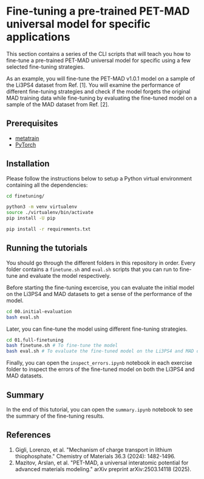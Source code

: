 # Fine-tuning a pre-trained PET-MAD universal model for specific applications

This section contains a series of the CLI scripts that will teach you how to
fine-tune a pre-trained PET-MAD universal model for specific using a few selected
fine-tuning strategies.

As an example, you will fine-tune the PET-MAD v1.0.1 model on a sample of
the Li3PS4 dataset from Ref. [1]. You will examine the performance of different
fine-tuning strategies and check if the model forgets the original MAD training
data while fine-tuning by evaluating the fine-tuned model on a sample of the
MAD dataset from Ref. [2].

## Prerequisites

- [metatrain](https://metatensor.github.io/metatrain/)
- [PyTorch](https://pytorch.org/)


## Installation

Please follow the instructions below to setup a Python virtual environment
containing all the dependencies:

```bash
cd finetuning/

python3 -m venv virtualenv
source ./virtualenv/bin/activate
pip install -U pip

pip install -r requirements.txt
```

## Running the tutorials

You should go through the different folders in this repository in order.
Every folder contains a `finetune.sh` and `eval.sh` scripts that you can run
to fine-tune and evaluate the model respectively.

Before starting the fine-tuning excercise, you can evaluate the initial model
on the Li3PS4 and MAD datasets to get a sense of the performance of the model.

```bash
cd 00.initial-evaluation
bash eval.sh
```

Later, you can fine-tune the model using different fine-tuning strategies.

```bash
cd 01.full-finetuning
bash finetune.sh # To fine-tune the model
bash eval.sh # To evaluate the fine-tuned model on the Li3PS4 and MAD datasets
```

Finally, you can open the `inspect_errors.ipynb` notebook in each exercise folder
to inspect the errors of the fine-tuned model on both the Li3PS4 and MAD datasets.

## Summary

In the end of this tutorial, you can open the `summary.ipynb` notebook to see
the summary of the fine-tuning results.

## References

1. Gigli, Lorenzo, et al. "Mechanism of charge transport in lithium thiophosphate." Chemistry of Materials 36.3 (2024): 1482-1496.
2. Mazitov, Arslan, et al. "PET-MAD, a universal interatomic potential for advanced materials modeling." arXiv preprint arXiv:2503.14118 (2025).
